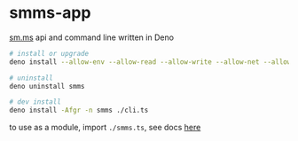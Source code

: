 # smms-app

[sm.ms](https://smms.app) api and command line written in Deno

```sh
# install or upgrade
deno install --allow-env --allow-read --allow-write --allow-net --allow-run -fgr -n smms https://denopkg.com/yieldray/smms-app/cli.ts

# uninstall
deno uninstall smms

# dev install
deno install -Afgr -n smms ./cli.ts
```

to use as a module, import `./smms.ts`, see docs
[here](https://doc.deno.land/https://denopkg.com/yieldray/smms-app@master/smms.ts)
